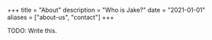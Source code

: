 +++
title = "About"
description = "Who is Jake?"
date = "2021-01-01"
aliases = ["about-us", "contact"]
+++

TODO: Write this.

